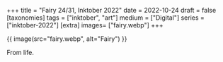 +++
title = "Fairy 24/31, Inktober 2022"
date = 2022-10-24
draft =  false
[taxonomies]
tags = ["inktober", "art"]
medium = ["Digital"]
series = ["inktober-2022"]
[extra]
images= ["fairy.webp"]
+++

{{ image(src="fairy.webp", alt="Fairy") }}

From life.
